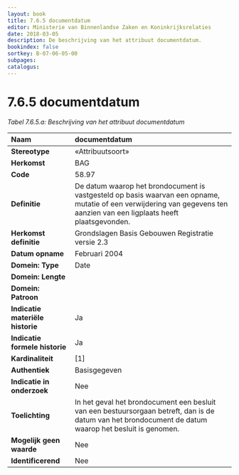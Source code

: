 ```yaml
---
layout: book
title: 7.6.5 documentdatum
editor: Ministerie van Binnenlandse Zaken en Koninkrijksrelaties
date: 2018-03-05
description: De beschrijving van het attribuut documentdatum.
bookindex: false
sortkey: B-07-06-05-00
subpages:
catalogus:
---
```


# 7.6.5 documentdatum

_Tabel 7.6.5.a: Beschrijving van het attribuut documentdatum_

| Naam | documentdatum |
| :--- | :--- |
| **Stereotype** | «Attribuutsoort» |
| **Herkomst** | BAG |
| **Code** | 58.97 |
| **Definitie** | De datum waarop het brondocument is vastgesteld op basis waarvan een opname, mutatie of een verwijdering van gegevens ten aanzien van een ligplaats heeft plaatsgevonden. |
| **Herkomst definitie** | Grondslagen Basis Gebouwen Registratie versie 2.3 |
| **Datum opname** | Februari 2004 |
| **Domein: Type** | Date |
| **Domein: Lengte** | |
| **Domein: Patroon** | |
| **Indicatie materiële historie** | Ja |
| **Indicatie formele historie** | Ja |
| **Kardinaliteit** | \[1\] |
| **Authentiek** | Basisgegeven |
| **Indicatie in onderzoek** | Nee |
| **Toelichting** | In het geval het brondocument een besluit van een bestuursorgaan betreft, dan is de datum van het brondocument de datum waarop het besluit is genomen. |
| **Mogelijk geen waarde** | Nee |
| **Identificerend** | Nee |
